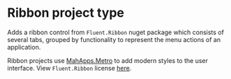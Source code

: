 # Ribbon project type

Adds a ribbon control from `Fluent.Ribbon` nuget package which consists of several tabs, grouped by functionality to represent the menu actions of an application.

Ribbon projects use [MahApps.Metro](../mahapps-metro.md) to add modern styles to the user interface.
View `Fluent.Ribbon` license [here](https://www.nuget.org/packages/Fluent.Ribbon/7.0.0/license).